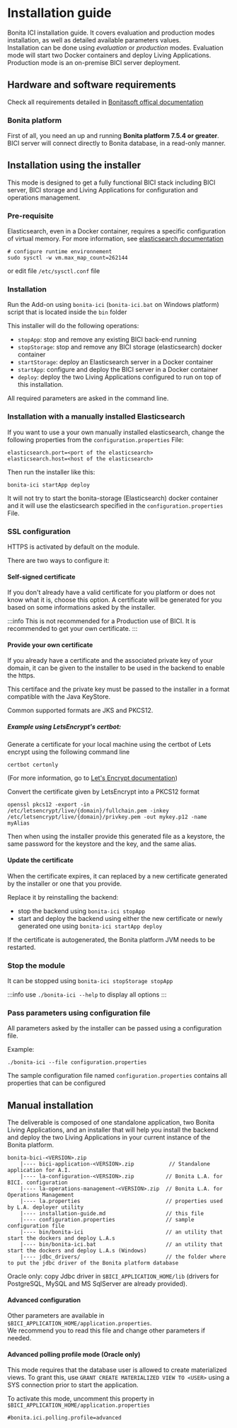 # Installation guide

Bonita ICI installation guide. It covers evaluation and production modes installation, as well as detailed available parameters values.  
Installation can be done using *evaluation* or *production* modes. Evaluation mode will start two Docker containers and deploy Living Applications. Production mode is an on-premise BICI server deployment.

## Hardware and software requirements

Check all requirements detailed in [Bonitasoft offical documentation](https://documentation.bonitasoft.com)

### Bonita platform
First of all, you need an up and running **Bonita platform 7.5.4 or greater**.  
BICI server will connect directly to Bonita database, in a read-only manner.


## Installation using the installer

This mode is designed to get a fully functional BICI stack including BICI server, BICI storage and Living Applications 
for configuration and operations management.

### Pre-requisite

Elasticsearch, even in a Docker container, requires a specific configuration of virtual memory. For more information, see [elasticsearch documentation](https://www.elastic.co/guide/en/elasticsearch/reference/current/vm-max-map-count.html)

```
# configure runtime environnement
sudo sysctl -w vm.max_map_count=262144
```
or edit file `/etc/sysctl.conf` file

### Installation

Run the Add-on using `bonita-ici` (`bonita-ici.bat` on Windows platform) script that is located inside the `bin` folder

This installer will do the following operations:
* `stopApp`: stop and remove any existing BICI back-end running
* `stopStorage`: stop and remove any BICI storage (elasticsearch) docker container
* `startStorage`: deploy an Elasticsearch server in a Docker container
* `startApp`: configure and deploy the BICI server in a Docker container
* `deploy`: deploy the two Living Applications configured to run on top of this installation.

All required parameters are asked in the command line.

### Installation with a manually installed Elasticsearch

If you want to use a your own manually installed elasticsearch, change the following properties from the `configuration.properties` File:
```
elasticsearch.port=<port of the elasticsearch>
elasticsearch.host=<host of the elasticsearch>
```

Then run the installer like this:
```
bonita-ici startApp deploy
```

It will not try to start the bonita-storage (Elasticsearch) docker container and it will use the elasticsearch specified in the `configuration.properties` File.


### SSL configuration

HTTPS is activated by default on the module. 

There are two ways to configure it:

#### Self-signed certificate

If you don't already have a valid certificate for you platform or does not know what it is, choose this option.
A certificate will be generated for you based on some informations asked by the installer.

:::info
This is not recommended for a Production use of BICI. It is recommended to get your own certificate.
:::

#### Provide your own certificate

If you already have a certificate and the associated private key of your domain, it can be given to the installer to be used in the backend to enable the https.

This certiface and the private key must be passed to the installer in a format compatible with the Java KeyStore. 

Common supported formats are JKS and PKCS12.

##### Example using LetsEncrypt's certbot:

Generate a certificate for your local machine using the certbot of Lets encrypt using the following command line
```
certbot certonly
```
(For more information, go to [Let's Encrypt documentation](https://letsencrypt.org/getting-started/))

Convert the certificate given by LetsEncrypt into a PKCS12 format
```
openssl pkcs12 -export -in /etc/letsencrypt/live/{domain}/fullchain.pem -inkey /etc/letsencrypt/live/{domain}/privkey.pem -out mykey.p12 -name myAlias
```

Then when using the installer provide this generated file as a keystore, the same password for the keystore and the key, and the same alias.

#### Update the certificate

When the certificate expires, it can replaced by a new certificate generated by the installer or one that you provide.

Replace it by reinstalling the backend:
* stop the backend using `bonita-ici stopApp`
* start and deploy the backend using either the new certificate or newly generated one using `bonita-ici startApp deploy`

If the certificate is autogenerated, the Bonita platform JVM needs to be restarted.


### Stop the module 

It can be stopped using `bonita-ici stopStorage stopApp`

:::info
use `./bonita-ici --help` to display all options
:::

### Pass parameters using configuration file

All parameters asked by the installer can be passed using a configuration file.

Example:

```
./bonita-ici --file configuration.properties
```

The sample configuration file named `configuration.properties` contains all properties that can be configured


## Manual installation

The deliverable is composed of one standalone application, two Bonita Living Applications, and an installer that will
help you install the backend and deploy the two Living Applications in your current instance of the Bonita platform.

```
bonita-bici-<VERSION>.zip
    |---- bici-application-<VERSION>.zip           // Standalone application for A.I.
    |---- la-configuration-<VERSION>.zip          // Bonita L.A. for BICI. configuration
    |---- la-operations-management-<VERSION>.zip  // Bonita L.A. for Operations Management
    |---- la.properties                           // properties used by L.A. deployer utility
    |---- installation-guide.md                   // this file
    |---- configuration.properties                // sample configuration file
    |---- bin/bonita-ici                          // an utility that start the dockers and deploy L.A.s
    |---- bin/bonita-ici.bat                      // an utility that start the dockers and deploy L.A.s (Windows)
    |---- jdbc_drivers/                           // the folder where to put the jdbc driver of the Bonita platform database
```




Oracle only: copy Jdbc driver in `$BICI_APPLICATION_HOME/lib` (drivers for PostgreSQL, MySQL and MS SqlServer are already provided).

#### Advanced configuration

Other parameters are available in `$BICI_APPLICATION_HOME/application.properties`.  
We recommend you to read this file and change other parameters if needed.

#### Advanced polling profile mode (Oracle only)

This mode requires that the database user is allowed to create materialized views. To grant this, use 
`GRANT CREATE MATERIALIZED VIEW TO <USER>` using a SYS connection prior to start the application.  

To activate this mode, uncomment this property in `$BICI_APPLICATION_HOME/application.properties`

```
#bonita.ici.polling.profile=advanced
```

